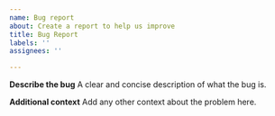 ```yaml
---
name: Bug report
about: Create a report to help us improve
title: Bug Report
labels: ''
assignees: ''

---
```


**Describe the bug**
A clear and concise description of what the bug is.

**Additional context**
Add any other context about the problem here.
